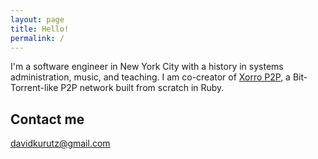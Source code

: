 ```yaml
---
layout: page
title: Hello!
permalink: /
---
```


I'm a software engineer in New York City with a history in systems administration, music, and teaching.  I am co-creator of [Xorro P2P](https://xorro-p2p.github.io), a Bit-Torrent-like P2P network built from scratch in Ruby.

## Contact me

[davidkurutz@gmail.com](mailto:davidkurutz@gmail.com)